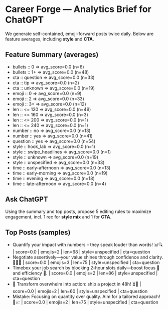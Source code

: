 # Career Forge — Analytics Brief for ChatGPT

We generate self-contained, emoji-forward posts twice daily. Below are feature averages, including **style** and **CTA**.

## Feature Summary (averages)

- bullets :: 0 => avg_score=0.0 (n=6)
- bullets :: 1+ => avg_score=0.0 (n=48)
- cta :: question => avg_score=0.0 (n=33)
- cta :: tip => avg_score=0.0 (n=2)
- cta :: unknown => avg_score=0.0 (n=19)
- emoji :: 0 => avg_score=0.0 (n=9)
- emoji :: 2 => avg_score=0.0 (n=33)
- emoji :: 3+ => avg_score=0.0 (n=12)
- len :: <= 120 => avg_score=0.0 (n=49)
- len :: <= 160 => avg_score=0.0 (n=3)
- len :: <= 200 => avg_score=0.0 (n=1)
- len :: <= 240 => avg_score=0.0 (n=1)
- number :: no => avg_score=0.0 (n=13)
- number :: yes => avg_score=0.0 (n=41)
- question :: yes => avg_score=0.0 (n=54)
- style :: hook_lab => avg_score=0.0 (n=1)
- style :: swipe_headlines => avg_score=0.0 (n=1)
- style :: unknown => avg_score=0.0 (n=19)
- style :: unspecified => avg_score=0.0 (n=33)
- time :: early-afternoon => avg_score=0.0 (n=13)
- time :: early-morning => avg_score=0.0 (n=19)
- time :: evening => avg_score=0.0 (n=18)
- time :: late-afternoon => avg_score=0.0 (n=4)

## Ask ChatGPT

Using the summary and top posts, propose 5 editing rules to maximize engagement, incl. 1 rec for **style mix** and 1 for **CTA**.

## Top Posts (samples)

- Quantify your impact with numbers – they speak louder than words! 📊🔍  | score=0.0 | emojis=2 | len=68 | style=unspecified | cta=question
- Negotiate assertively—your value shines through confidence and clarity. 💪🏾💼  | score=0.0 | emojis=3 | len=75 | style=unspecified | cta=question
- Timebox your job search by blocking 2-hour slots daily—boost focus 🎯 and efficiency 🚀.  | score=0.0 | emojis=2 | len=86 | style=unspecified | cta=question
- 🧠 Transform overwhelm into action: ship a project in 48h! ⏳🚀  | score=0.0 | emojis=2 | len=60 | style=unspecified | cta=question
- Mistake: Focusing on quantity over quality. Aim for a tailored approach! 🎯📈  | score=0.0 | emojis=2 | len=75 | style=unspecified | cta=question